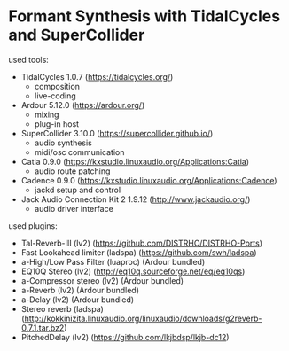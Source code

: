 # Formant Synthesis with TidalCycles and SuperCollider

used tools:
* TidalCycles 1.0.7 (https://tidalcycles.org/)
    * composition
    * live-coding
* Ardour 5.12.0 (https://ardour.org/)
    * mixing
    * plug-in host
* SuperCollider 3.10.0 (https://supercollider.github.io/)
    * audio synthesis
    * midi/osc communication
* Catia 0.9.0 (https://kxstudio.linuxaudio.org/Applications:Catia)
    * audio route patching
* Cadence 0.9.0 (https://kxstudio.linuxaudio.org/Applications:Cadence)
    * jackd setup and control
* Jack Audio Connection Kit 2 1.9.12 (http://www.jackaudio.org/)
    * audio driver interface

used plugins:
* Tal-Reverb-III (lv2) (https://github.com/DISTRHO/DISTRHO-Ports)
* Fast Lookahead limiter (ladspa) (https://github.com/swh/ladspa)
* a-High/Low Pass Filter (luaproc) (Ardour bundled)
* EQ10Q Stereo (lv2) (http://eq10q.sourceforge.net/eq/eq10qs)
* a-Compressor stereo (lv2) (Ardour bundled)
* a-Reverb (lv2) (Ardour bundled)
* a-Delay (lv2) (Ardour bundled)
* Stereo reverb (ladspa) (http://kokkinizita.linuxaudio.org/linuxaudio/downloads/g2reverb-0.7.1.tar.bz2)
* PitchedDelay (lv2) (https://github.com/lkjbdsp/lkjb-dc12)